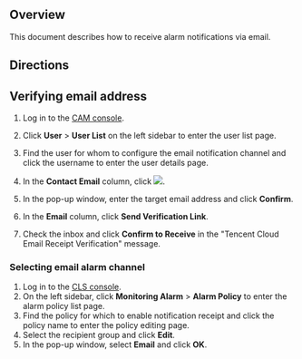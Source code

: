 ## Overview

This document describes how to receive alarm notifications via email.

## Directions

## Verifying email address

1. Log in to the [CAM console](https://console.cloud.tencent.com/cam).
2. Click **User** > **User List** on the left sidebar to enter the user list page.
3. Find the user for whom to configure the email notification channel and click the username to enter the user details page.
4. In the **Contact Email** column, click ![](https://main.qcloudimg.com/raw/2aa3f1ffbeed26a8462bf74fc15a7111.png).
5. In the pop-up window, enter the target email address and click **Confirm**.
6. In the **Email** column, click **Send Verification Link**.

7. Check the inbox and click **Confirm to Receive** in the "Tencent Cloud Email Receipt Verification" message.


### Selecting email alarm channel

1. Log in to the [CLS console](https://console.cloud.tencent.com/cls/monitor/notice/create).
2. On the left sidebar, click **Monitoring Alarm** > **Alarm Policy** to enter the alarm policy list page.
3. Find the policy for which to enable notification receipt and click the policy name to enter the policy editing page.
4. Select the recipient group and click **Edit**.
5. In the pop-up window, select **Email** and click **OK**.



